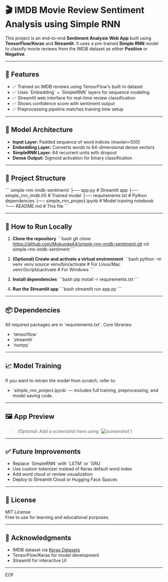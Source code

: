 # 🎬 IMDB Movie Review Sentiment Analysis using Simple RNN

This project is an end-to-end **Sentiment Analysis Web App** built using **TensorFlow/Keras** and **Streamlit**. It uses a pre-trained **Simple RNN** model to classify movie reviews from the IMDB dataset as either **Positive** or **Negative**.

---

## 📌 Features

- ✅ Trained on IMDB reviews using TensorFlow's built-in dataset  
- ✅ Uses \`Embedding\` + \`SimpleRNN\` layers for sequence modeling  
- ✅ Streamlit web interface for real-time review classification  
- ✅ Shows confidence score with sentiment output  
- ✅ Preprocessing pipeline matches training time setup  

---

## 🧠 Model Architecture

- **Input Layer:** Padded sequence of word indices (maxlen=500)  
- **Embedding Layer:** Converts words to 64-dimensional dense vectors  
- **SimpleRNN Layer:** 64 recurrent units with dropout  
- **Dense Output:** Sigmoid activation for binary classification  

---

## 📂 Project Structure

\`\`\`
simple-rnn-imdb-sentiment/
├── app.py                   # Streamlit app
├── simple_rnn_imdb.h5       # Trained model
├── requirements.txt         # Python dependencies
├── simple_rnn_project.ipynb # Model training notebook
└── README.md                # This file
\`\`\`

---

## 🚀 How to Run Locally

1. **Clone the repository**
   \`\`\`bash
   git clone https://github.com/Mukunda44/simple-rnn-imdb-sentiment.git
   cd simple-rnn-imdb-sentiment
   \`\`\`

2. **(Optional) Create and activate a virtual environment**
   \`\`\`bash
   python -m venv venv
   source venv/bin/activate  # For Linux/Mac
   venv\\Scripts\\activate     # For Windows
   \`\`\`

3. **Install dependencies**
   \`\`\`bash
   pip install -r requirements.txt
   \`\`\`

4. **Run the Streamlit app**
   \`\`\`bash
   streamlit run app.py
   \`\`\`

---

## 📦 Dependencies

All required packages are in \`requirements.txt\`. Core libraries:

- \`tensorflow\`
- \`streamlit\`
- \`numpy\`

---

## 📈 Model Training

If you want to retrain the model from scratch, refer to:
- \`simple_rnn_project.ipynb\` — includes full training, preprocessing, and model saving code.

---

## 🖼️ App Preview

> *(Optional: Add a screenshot here using \`![screenshot](preview.png)\`)*

---

## ✅ Future Improvements

- Replace \`SimpleRNN\` with \`LSTM\` or \`GRU\`  
- Use custom tokenizer instead of Keras default word index  
- Add word cloud or review visualization  
- Deploy to Streamlit Cloud or Hugging Face Spaces  

---

## 📝 License

MIT License  
Free to use for learning and educational purposes.

---

## 🙌 Acknowledgments

- IMDB dataset via [Keras Datasets](https://keras.io/api/datasets/imdb/)
- TensorFlow/Keras for model development  
- Streamlit for interactive UI

---
EOF
